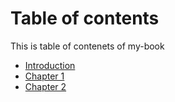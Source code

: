 # Table of contents
This is table of contenets of my-book
* [Introduction](./introduction.md)
* [Chapter 1](./chapter-1.md)
* [Chapter 2](./chapter-2.md)